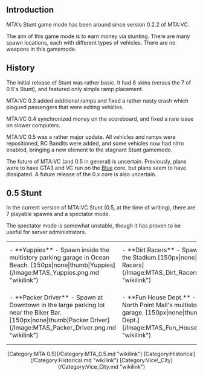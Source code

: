Introduction
------------

MTA's Stunt game mode has been around since version 0.2.2 of MTA:VC.

The aim of this game mode is to earn money via stunting. There are many spawn locations, each with different types of vehicles. There are no weapons in this gamemode.

History
-------

The initial release of Stunt was rather basic. It had 6 skins (versus the 7 of 0.5's Stunt), and featured only simple ramp placement.

MTA:VC 0.3 added additional ramps and fixed a rather nasty crash which plagued passengers that were exiting vehicles.

MTA:VC 0.4 synchronized money on the scoreboard, and fixed a rare issue on slower computers.

MTA:VC 0.5 was a rather major update. All vehicles and ramps were repositioned, RC Bandits were added, and some vehicles now had nitro enabled, bringing a new element to the stagnant Stunt gamemode.

The future of MTA:VC (and 0.5 in general) is uncertain. Previously, plans were to have GTA3 and VC run on the [Blue](/Blue.md "wikilink") core, but plans seem to have dissipated. A future release of the 0.x core is also uncertain.

0.5 Stunt
---------

In the current version of MTA:VC Stunt (0.5, at the time of writing), there are 7 playable spawns and a spectator mode.

The spectator mode is somewhat unstable, though it has proven to be useful for server administrators.

<center>
<table>
<tr>
<td>
-   **Yuppies** - Spawn inside the multistory parking garage in Ocean Beach. [150px|none|thumb|Yuppies](/Image:MTAS_Yuppies.png.md "wikilink")

</td>
<td>
-   **Dirt Racers** - Spawn outside of the Stadium.[150px|none|thumb|Dirt Racers](/Image:MTAS_Dirt_Racers.png.md "wikilink")

</td>
<td>
-   **Bikers** - Spawn in the parking lot behind the Malibu club. [150px|none|thumb|Bikers](/Image:MTAS_Bikers.png.md "wikilink")

</td>
<td>
-   **Speeders** - Spawn at the parking lot near the Escobar International Airport. [150px|none|thumb|Speeders](/Image:MTAS_Speeders.png.md "wikilink")

</td>
</tr>
<tr>
<td>
-   **Packer Driver** - Spawn at Downtown in the large parking lot near the Biker Bar. [150px|none|thumb|Packer Driver](/Image:MTAS_Packer_Driver.png.md "wikilink")

</td>
<td>
-   **Fun House Dept.** - Spawns at North Point Mall's multistory parking garage. [150px|none|thumb|Fun House Dept.](/Image:MTAS_Fun_House_Dept.png.md "wikilink")

</td>
<td>
-   **Heli Pilot** - Spawn at the Escobar International Airport runway. [150px|none|thumb|Heli Pilot](/Image:MTAS_Heli_Pilot.png.md "wikilink")

</td>
<td>
-   **Spectator** - This mode is used to simply watch other players, you don't spawn anywhere. [150px|none|thumb|Spectator](/Image:MTAS_Spectator.png.md "wikilink")

</td>
</table>
[Category:MTA 0.5](/Category:MTA_0.5.md "wikilink") [Category:Historical](/Category:Historical.md "wikilink") [Category:Vice\_City](/Category:Vice_City.md "wikilink")
